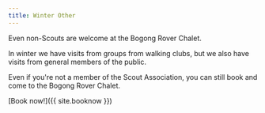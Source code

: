 ```yaml
---
title: Winter Other
---
```

Even non-Scouts are welcome at the Bogong Rover Chalet.

In winter we have visits from groups from walking clubs, but we also have visits
from general members of the public.

Even if you're not a member of the Scout Association, you can still book and
come to the Bogong Rover Chalet.

[Book now!]({{ site.booknow }})
